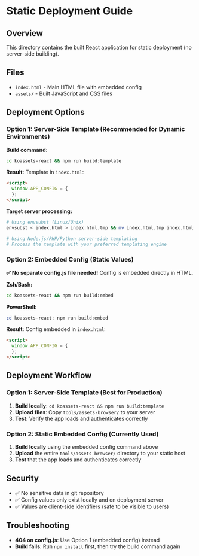 # Static Deployment Guide

## Overview

This directory contains the built React application for static deployment (no server-side building).

## Files

- `index.html` - Main HTML file with embedded config
- `assets/` - Built JavaScript and CSS files

## Deployment Options

### Option 1: Server-Side Template (Recommended for Dynamic Environments)


**Build command:**

```bash
cd koassets-react && npm run build:template
```

**Result:** Template in `index.html`:

```html
<script>
  window.APP_CONFIG = {
  };
</script>
```

**Target server processing:**

```bash
# Using envsubst (Linux/Unix)
envsubst < index.html > index.html.tmp && mv index.html.tmp index.html

# Using Node.js/PHP/Python server-side templating
# Process the template with your preferred templating engine
```

### Option 2: Embedded Config (Static Values)

**✅ No separate config.js file needed!** Config is embedded directly in HTML.

**Zsh/Bash:**

```bash
cd koassets-react && npm run build:embed
```

**PowerShell:**

```powershell
cd koassets-react; npm run build:embed
```

**Result:** Config embedded in `index.html`:

```html
<script>
  window.APP_CONFIG = {
  };
</script>
```



## Deployment Workflow

### Option 1: Server-Side Template (Best for Production)

1. **Build locally**: `cd koassets-react && npm run build:template`
2. **Upload files**: Copy `tools/assets-browser/` to your server
4. **Test**: Verify the app loads and authenticates correctly

### Option 2: Static Embedded Config (Currently Used)

1. **Build locally** using the embedded config command above
2. **Upload** the entire `tools/assets-browser/` directory to your static host
3. **Test** that the app loads and authenticates correctly

## Security

- ✅ No sensitive data in git repository
- ✅ Config values only exist locally and on deployment server
- ✅ Values are client-side identifiers (safe to be visible to users)

## Troubleshooting

- **404 on config.js**: Use Option 1 (embedded config) instead
- **Build fails**: Run `npm install` first, then try the build command again
